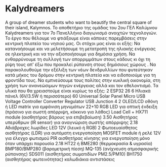 # Kalydreamers
A group of dreamer students who want to beautify the central square of their island, Kalymnos.
To αποθετήριο της ομάδας του 2ου ΓΕΛ Καλύμνου Kalydreamers για τον 7ο Πανελλήνιο διαγωνισμό ανοιχτών τεχνολογιών. Το έργο που θέλουμε να φτιάξουμε είναι κάποιες παρεμβάσεις στην κεντρική πλατεία του νησιού μας.
Οι στόχοι μας είναι οι εξής:
Να κατανοήσουμε και να μελετήσουμε τη μετατροπή της ηλιακής ενέργειας σε ηλεκτρική και να την αξιοποιήσουμε για δημόσια χρήση.
Να ενθαρρύνουμε τη συλλογή των απορριμμάτων στους κάδους κι όχι τη ρίψη τους απ' έξω που προκαλεί ρύπανση στους δημόσιους χώρους .
Να παρακολουθούμε την εξέλιξη των νέων δενδρυλλίων που φυτεύτηκαν κατά μήκος του δρόμου στην κεντρική πλατεία και να ειδοποιούμε για τη φροντίδα τους.
Να εμπνεύσουμε τους πολίτες στην κυκλική οικονομία, στη χρήση των ανανεώσιμων πηγών ενέργειας αλλά και τον εθελοντισμό.
Τα υλικά που θα χρειαστούμε είναι κυρίως τα εξής:
2 ESP32   26 
6 Ηλιακά πάνελ (6V/3.5W ή περισσότερο) 60
Universal Solar Panel Micro USB Voltage Controller Converter Regulator USB Junction 4
2 OLED/LCD οθόνη ή LED matrix για εμφάνιση μηνυμάτων 22+10
RGB LED για οπτική ένδειξη (πράσινο για σωστή απόρριψη, κόκκινο για λάθος) 
Load Cell + HX711 module (αισθητήρας βάρους για επιβεβαίωση) 3.50
Αισθητήρας υπερύθρων (IR sensor) για αναγνώριση σωστής απόρριψης 2.18
Αδιάβροχες λωρίδες LED 12V (λευκό ή RGB)
2 Φωτοευαίσθητος αισθητήρας (LDR) για αυτόματη ενεργοποίηση
MOSFET module ή ρελέ 12V για έλεγχο φωτισμού
PIR αισθητήρας κίνησης για ενεργοποίηση μόνο όταν υπάρχει παρουσία 2.18
HT22 ή BME280 (θερμοκρασία & υγρασία)
BMP180/BMP280 (βαρομετρική πίεση)
MQ-135 (ανίχνευση ατμοσφαιρικής ρύπανσης)
SDS011 (αισθητήρας σωματιδίων PM2.5/PM10)
BH1750 (αισθητήρας φωτεινότητας)
καλωδιάκια
αντιστάσεις
